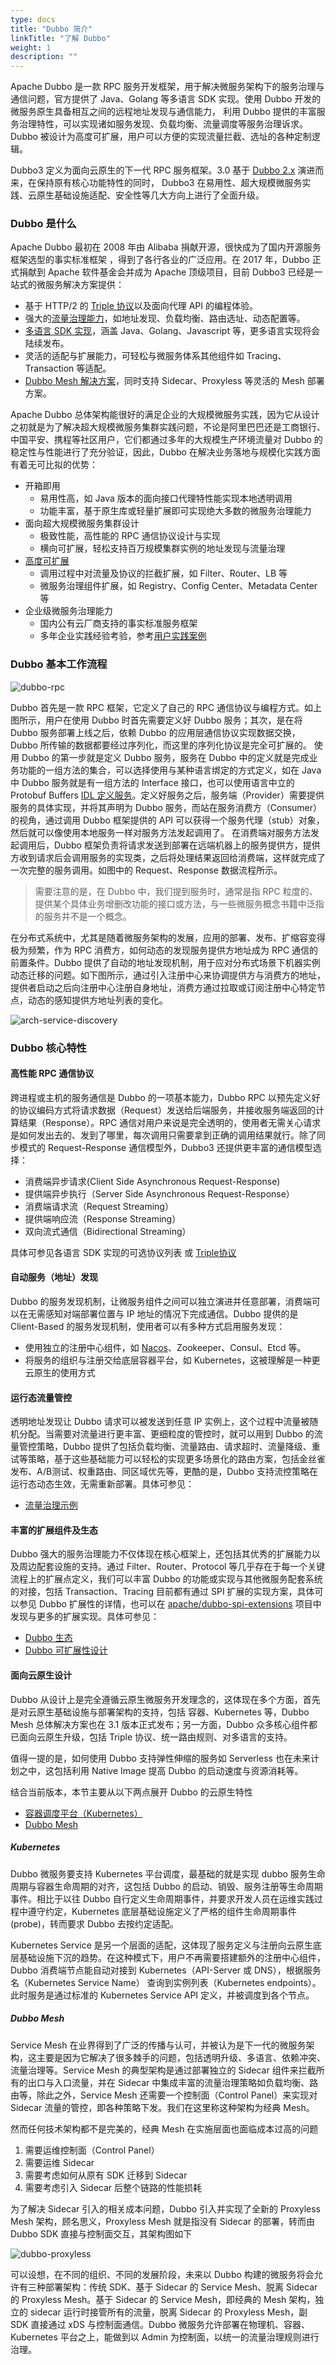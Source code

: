 ```yaml
---
type: docs
title: "Dubbo 简介"
linkTitle: "了解 Dubbo"
weight: 1
description: ""
---
```


Apache Dubbo 是一款 RPC 服务开发框架，用于解决微服务架构下的服务治理与通信问题，官方提供了 Java、Golang 等多语言 SDK 实现。使用 Dubbo 开发的微服务原生具备相互之间的远程地址发现与通信能力，
利用 Dubbo 提供的丰富服务治理特性，可以实现诸如服务发现、负载均衡、流量调度等服务治理诉求。Dubbo 被设计为高度可扩展，用户可以方便的实现流量拦截、选址的各种定制逻辑。

Dubbo3 定义为面向云原生的下一代 RPC 服务框架。3.0 基于 [Dubbo 2.x](/zh-cn/docsv2.7) 演进而来，在保持原有核心功能特性的同时， Dubbo3 在易用性、超大规模微服务实践、云原生基础设施适配、安全性等几大方向上进行了全面升级。

### Dubbo 是什么

Apache Dubbo 最初在 2008 年由 Alibaba 捐献开源，很快成为了国内开源服务框架选型的事实标准框架    ，得到了各行各业的广泛应用。在 2017 年，Dubbo 正式捐献到 Apache 软件基金会并成为 Apache 顶级项目，目前 Dubbo3 已经是一站式的微服务解决方案提供：
* 基于 HTTP/2 的 [Triple 协议](/zh-cn/docs3-v2/java-sdk/concepts-and-architecture/triple/)以及面向代理 API 的编程体验。
* 强大的[流量治理能力](../../tasks/traffic-management)，如地址发现、负载均衡、路由选址、动态配置等。
* [多语言 SDK 实现](../../mannual/)，涵盖 Java、Golang、Javascript 等，更多语言实现将会陆续发布。
* 灵活的适配与扩展能力，可轻松与微服务体系其他组件如 Tracing、Transaction 等适配。
* [Dubbo Mesh 解决方案](/zh-cn/docs3-v2/java-sdk/concepts-and-architecture/mesh/)，同时支持 Sidecar、Proxyless 等灵活的 Mesh 部署方案。

Apache Dubbo 总体架构能很好的满足企业的大规模微服务实践，因为它从设计之初就是为了解决超大规模微服务集群实践问题，不论是阿里巴巴还是工商银行、中国平安、携程等社区用户，它们都通过多年的大规模生产环境流量对 Dubbo 的稳定性与性能进行了充分验证，因此，Dubbo 在解决业务落地与规模化实践方面有着无可比拟的优势：
* 开箱即用
    * 易用性高，如 Java 版本的面向接口代理特性能实现本地透明调用
    * 功能丰富，基于原生库或轻量扩展即可实现绝大多数的微服务治理能力
* 面向超大规模微服务集群设计
    * 极致性能，高性能的 RPC 通信协议设计与实现
    * 横向可扩展，轻松支持百万规模集群实例的地址发现与流量治理
* [高度可扩展](../extensibility)
  * 调用过程中对流量及协议的拦截扩展，如 Filter、Router、LB 等
  * 微服务治理组件扩展，如 Registry、Config Center、Metadata Center 等
* 企业级微服务治理能力
    * 国内公有云厂商支持的事实标准服务框架
    * 多年企业实践经验考验，参考[用户实践案例](../../../users)
    
### Dubbo 基本工作流程

![dubbo-rpc](/imgs/v3/concepts/rpc.png)

Dubbo 首先是一款 RPC 框架，它定义了自己的 RPC 通信协议与编程方式。如上图所示，用户在使用 Dubbo 时首先需要定义好 Dubbo 服务；其次，是在将 Dubbo 服务部署上线之后，依赖 Dubbo 的应用层通信协议实现数据交换，Dubbo 所传输的数据都要经过序列化，而这里的序列化协议是完全可扩展的。
使用 Dubbo 的第一步就是定义 Dubbo 服务，服务在 Dubbo 中的定义就是完成业务功能的一组方法的集合，可以选择使用与某种语言绑定的方式定义，如在 Java 中 Dubbo 服务就是有一组方法的 Interface 接口，也可以使用语言中立的 Protobuf Buffers  [IDL 定义服务](../../tasks/triple/idl/)。定义好服务之后，服务端（Provider）需要提供服务的具体实现，并将其声明为 Dubbo 服务，而站在服务消费方（Consumer）的视角，通过调用 Dubbo 框架提供的 API 可以获得一个服务代理（stub）对象，然后就可以像使用本地服务一样对服务方法发起调用了。
在消费端对服务方法发起调用后，Dubbo 框架负责将请求发送到部署在远端机器上的服务提供方，提供方收到请求后会调用服务的实现类，之后将处理结果返回给消费端，这样就完成了一次完整的服务调用。如图中的 Request、Response 数据流程所示。
>需要注意的是，在 Dubbo 中，我们提到服务时，通常是指 RPC 粒度的、提供某个具体业务增删改功能的接口或方法，与一些微服务概念书籍中泛指的服务并不是一个概念。

在分布式系统中，尤其是随着微服务架构的发展，应用的部署、发布、扩缩容变得极为频繁，作为 RPC 消费方，如何动态的发现服务提供方地址成为 RPC 通信的前置条件。Dubbo 提供了自动的地址发现机制，用于应对分布式场景下机器实例动态迁移的问题。如下图所示，通过引入注册中心来协调提供方与消费方的地址，提供者启动之后向注册中心注册自身地址，消费方通过拉取或订阅注册中心特定节点，动态的感知提供方地址列表的变化。

![arch-service-discovery](/imgs/architecture.png)

### Dubbo 核心特性

#### 高性能 RPC 通信协议
跨进程或主机的服务通信是 Dubbo 的一项基本能力，Dubbo RPC 以预先定义好的协议编码方式将请求数据（Request）发送给后端服务，并接收服务端返回的计算结果（Response）。RPC 通信对用户来说是完全透明的，使用者无需关心请求是如何发出去的、发到了哪里，每次调用只需要拿到正确的调用结果就行。除了同步模式的 Request-Response 通信模型外，Dubbo3 还提供更丰富的通信模型选择：
* 消费端异步请求(Client Side Asynchronous Request-Response)
* 提供端异步执行（Server Side Asynchronous Request-Response）
* 消费端请求流（Request Streaming）
* 提供端响应流（Response Streaming）
* 双向流式通信（Bidirectional Streaming）

具体可参见各语言 SDK 实现的可选协议列表 或 [Triple协议](/zh-cn/docs3-v2/java-sdk/concepts-and-architecture/triple/)

#### 自动服务（地址）发现
Dubbo 的服务发现机制，让微服务组件之间可以独立演进并任意部署，消费端可以在无需感知对端部署位置与 IP 地址的情况下完成通信。Dubbo 提供的是 Client-Based 的服务发现机制，使用者可以有多种方式启用服务发现：
* 使用独立的注册中心组件，如 [Nacos](https://nacos.io/)、Zookeeper、Consul、Etcd 等。
* 将服务的组织与注册交给底层容器平台，如 Kubernetes，这被理解是一种更云原生的使用方式

#### 运行态流量管控
透明地址发现让 Dubbo 请求可以被发送到任意 IP 实例上，这个过程中流量被随机分配。当需要对流量进行更丰富、更细粒度的管控时，就可以用到 Dubbo 的流量管控策略，Dubbo 提供了包括负载均衡、流量路由、请求超时、流量降级、重试等策略，基于这些基础能力可以轻松的实现更多场景化的路由方案，包括金丝雀发布、A/B测试、权重路由、同区域优先等，更酷的是，Dubbo 支持流控策略在运行态动态生效，无需重新部署。具体可参见：
* [流量治理示例](../../tasks/traffic-management)

#### 丰富的扩展组件及生态
Dubbo 强大的服务治理能力不仅体现在核心框架上，还包括其优秀的扩展能力以及周边配套设施的支持。通过 Filter、Router、Protocol 等几乎存在于每一个关键流程上的扩展点定义，我们可以丰富 Dubbo 的功能或实现与其他微服务配套系统的对接，包括 Transaction、Tracing 目前都有通过 SPI 扩展的实现方案，具体可以参见 Dubbo 扩展性的详情，也可以在 [apache/dubbo-spi-extensions](https://github.com/apache/dubbo-spi-extensions) 项目中发现与更多的扩展实现。具体可参见：
* [Dubbo 生态](../../what/ecosystem)
* [Dubbo 可扩展性设计](../../what/extensibility)

#### 面向云原生设计

Dubbo 从设计上是完全遵循云原生微服务开发理念的，这体现在多个方面，首先是对云原生基础设施与部署架构的支持，包括 容器、Kubernetes 等，Dubbo Mesh 总体解决方案也在 3.1 版本正式发布；另一方面，Dubbo 众多核心组件都已面向云原生升级，包括 Triple 协议、统一路由规则、对多语言的支持。

值得一提的是，如何使用 Dubbo 支持弹性伸缩的服务如 Serverless 也在未来计划之中，这包括利用 Native Image 提高 Dubbo 的启动速度与资源消耗等。

结合当前版本，本节主要从以下两点展开 Dubbo 的云原生特性
* [容器调度平台（Kubernetes）](../../tasks/kubernetes/deploy-on-k8s)
* [Dubbo Mesh](/zh-cn/docs3-v2/java-sdk/concepts-and-architecture/mesh/)

##### Kubernetes
Dubbo 微服务要支持 Kubernetes 平台调度，最基础的就是实现 dubbo 服务生命周期与容器生命周期的对齐，这包括 Dubbo 的启动、销毁、服务注册等生命周期事件。相比于以往 Dubbo 自行定义生命周期事件，并要求开发人员在运维实践过程中遵守约定，Kubernetes 底层基础设施定义了严格的组件生命周期事件(probe)，转而要求 Dubbo 去按约定适配。

Kubernetes Service 是另一个层面的适配，这体现了服务定义与注册向云原生底层基础设施下沉的趋势。在这种模式下，用户不再需要搭建额外的注册中心组件，Dubbo 消费端节点能自动对接到 Kubernetes（API-Server 或 DNS），根据服务名（Kubernetes Service Name） 查询到实例列表（Kubernetes endpoints）。 此时服务是通过标准的 Kubernetes Service API 定义，并被调度到各个节点。

##### Dubbo Mesh

Service Mesh 在业界得到了广泛的传播与认可，并被认为是下一代的微服务架构，这主要是因为它解决了很多棘手的问题，包括透明升级、多语言、依赖冲突、流量治理等。Service Mesh 的典型架构是通过部署独立的 Sidecar 组件来拦截所有的出口与入口流量，并在 Sidecar 中集成丰富的流量治理策略如负载均衡、路由等，除此之外，Service Mesh 还需要一个控制面（Control Panel）来实现对 Sidecar 流量的管控，即各种策略下发。我们在这里称这种架构为经典 Mesh。

然而任何技术架构都不是完美的，经典 Mesh 在实施层面也面临成本过高的问题
1. 需要运维控制面（Control Panel）
2. 需要运维 Sidecar
3. 需要考虑如何从原有 SDK 迁移到 Sidecar
4. 需要考虑引入 Sidecar 后整个链路的性能损耗

为了解决 Sidecar 引入的相关成本问题，Dubbo 引入并实现了全新的 Proxyless Mesh 架构，顾名思义，Proxyless Mesh 就是指没有 Sidecar 的部署，转而由 Dubbo SDK 直接与控制面交互，其架构图如下

![dubbo-proxyless](/imgs/v3/mesh/dubbo-proxyless.png)

可以设想，在不同的组织、不同的发展阶段，未来以 Dubbo 构建的微服务将会允许有三种部署架构：传统 SDK、基于 Sidecar 的 Service Mesh、脱离 Sidecar 的 Proxyless Mesh。基于 Sidecar 的 Service Mesh，即经典的 Mesh 架构，独立的 sidecar 运行时接管所有的流量，脱离 Sidecar 的 Proxyless Mesh，副 SDK 直接通过 xDS 与控制面通信。Dubbo 微服务允许部署在物理机、容器、Kubernetes 平台之上，能做到以 Admin 为控制面，以统一的流量治理规则进行治理。


